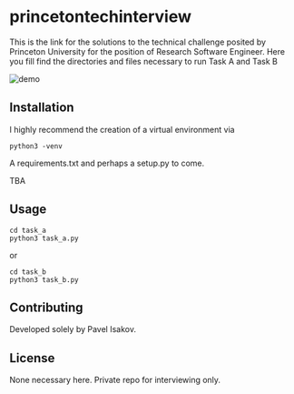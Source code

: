 # princetontechinterview

This is the link for the solutions to the technical challenge posited by Princeton University for the position of Research Software Engineer. Here you fill find the directories and files necessary to run Task A and Task B

![demo](https://i.postimg.cc/25jsb2gn/task-a-demo.gif)

## Installation
I highly recommend the creation of a virtual environment via 
```
python3 -venv
```
A requirements.txt and perhaps a setup.py to come.

TBA

## Usage

```
cd task_a
python3 task_a.py
```
or 
```
cd task_b
python3 task_b.py
```

## Contributing
Developed solely by Pavel Isakov.

## License
None necessary here. Private repo for interviewing only.
